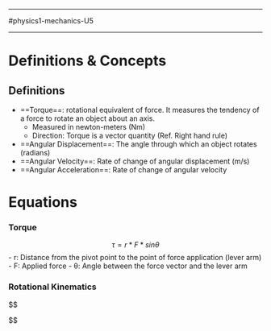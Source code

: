 ___________________________
#physics1-mechanics-U5 
___________________________________
# Definitions & Concepts
## Definitions
- ==Torque==: rotational equivalent of force. It measures the tendency of a force to rotate an object about an axis.
	- Measured in newton-meters (Nm)
	- Direction: Torque is a vector quantity (Ref. Right hand rule)
- ==Angular Displacement==: The angle through which an object rotates (radians)
- ==Angular Velocity==: Rate of change of angular displacement (m/s)
- ==Angular Acceleration==: Rate of change of angular velocity 
# Equations
### Torque
$$
	\tau = r*F*sin\theta
$$
	- r: Distance from the pivot point to the point of force application (lever arm)
	- F: Applied force
	- θ: Angle between the force vector and the lever arm
### Rotational Kinematics
$$
	
$$
